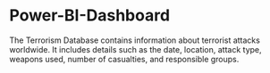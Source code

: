 # Power-BI-Dashboard
The Terrorism Database contains information about terrorist attacks worldwide. It includes details such as the date, location, attack type, weapons used, number of casualties, and responsible groups.
